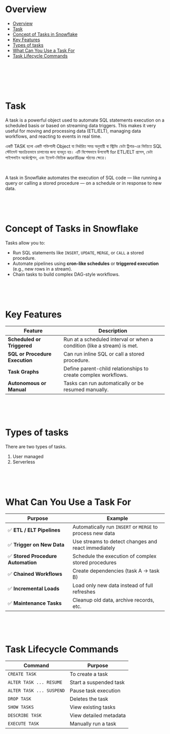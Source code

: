# Overview

- [Overview](#overview)
- [Task](#task)
- [Concept of Tasks in Snowflake](#concept-of-tasks-in-snowflake)
- [Key Features](#key-features)
- [Types of tasks](#types-of-tasks)
- [What Can You Use a Task For](#what-can-you-use-a-task-for)
- [Task Lifecycle Commands](#task-lifecycle-commands)

&nbsp;

&nbsp;

&nbsp;

# Task

A task is a powerful object used to automate SQL statements execution on a scheduled basis or based on streaming data triggers. This makes it very useful for moving and processing data (ETL/ELT), managing data workflows, and reacting to events in real time.

একটি TASK হলো একটি শক্তিশালী Object যা নির্ধারিত সময় অনুযায়ী বা স্ট্রিমিং ডেটা ট্রিগার-এর ভিত্তিতে SQL স্টেটমেন্ট স্বয়ংক্রিয়ভাবে চালানোর জন্য ব্যবহৃত হয়। এটি বিশেষভাবে উপযোগী for ETL/ELT প্রসেস, ডেটা পাইপলাইন অর্কেস্ট্রেশন, এবং ইভেন্ট-ভিত্তিক worlflow গঠনের ক্ষেত্রে।

&nbsp;

A task in Snowflake automates the execution of SQL code — like running a query or calling a stored procedure — on a schedule or in response to new data.

&nbsp;

&nbsp;

# Concept of Tasks in Snowflake

Tasks allow you to:

- Run SQL statements like `INSERT`, `UPDATE`, `MERGE`, or `CALL` a stored procedure.
- Automate pipelines using **cron-like schedules** or **triggered execution** (e.g., new rows in a stream).
- Chain tasks to build complex DAG-style workflows.

&nbsp;

&nbsp;

# Key Features

| Feature                        | Description                                                             |
| ------------------------------ | ----------------------------------------------------------------------- |
| **Scheduled or Triggered**     | Run at a scheduled interval or when a condition (like a stream) is met. |
| **SQL or Procedure Execution** | Can run inline SQL or call a stored procedure.                          |
| **Task Graphs**                | Define parent-child relationships to create complex workflows.          |
| **Autonomous or Manual**       | Tasks can run automatically or be resumed manually.                     |

&nbsp;

&nbsp;

# Types of tasks

There are two types of tasks.

1. User managed
2. Serverless

&nbsp;

&nbsp;

# What Can You Use a Task For

| Purpose                            | Example                                                   |
| ---------------------------------- | --------------------------------------------------------- |
| ✅ **ETL / ELT Pipelines**         | Automatically run `INSERT` or `MERGE` to process new data |
| ✅ **Trigger on New Data**         | Use streams to detect changes and react immediately       |
| ✅ **Stored Procedure Automation** | Schedule the execution of complex stored procedures       |
| ✅ **Chained Workflows**           | Create dependencies (task A → task B)                     |
| ✅ **Incremental Loads**           | Load only new data instead of full refreshes              |
| ✅ **Maintenance Tasks**           | Cleanup old data, archive records, etc.                   |

&nbsp;

&nbsp;

# Task Lifecycle Commands

| Command                  | Purpose                |
| ------------------------ | ---------------------- |
| `CREATE TASK`            | To create a task       |
| `ALTER TASK ... RESUME`  | Start a suspended task |
| `ALTER TASK ... SUSPEND` | Pause task execution   |
| `DROP TASK`              | Deletes the task       |
| `SHOW TASKS`             | View existing tasks    |
| `DESCRIBE TASK`          | View detailed metadata |
| `EXECUTE TASK`           | Manually run a task    |

&nbsp;

&nbsp;
